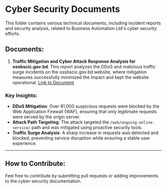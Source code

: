 # Cyber Security Documents

This folder contains various technical documents, including incident reports and security analysis, related to Business Automation Ltd's cyber security efforts.

## Documents:
1. **Traffic Mitigation and Cyber Attack Response Analysis for ossbscic.gov.bd**: This report analyzes the DDoS and malicious traffic surge incidents on the ossbscic.gov.bd website, where mitigation measures successfully minimized the impact and kept the website operational. [Link to Document](Cyber-Security/Traffic-Mitigation-and-Cyber-Attack.pdf)

### Key Insights:
- **DDoS Mitigation**: Over 81,000 suspicious requests were blocked by the Web Application Firewall (WAF), ensuring that only legitimate requests were served by the origin server.
- **Attack Path Targeting**: The attack targeted the `/web/ongoing-online-service/` path and was mitigated using proactive security tools.
- **Traffic Surge Analysis**: A sharp increase in requests was detected and blocked, preventing service disruption while ensuring a stable user experience.

---

## How to Contribute:
Feel free to contribute by submitting pull requests or adding improvements to the cyber-security documentation.

